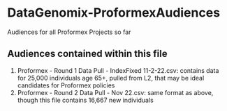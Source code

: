 # DataGenomix-ProformexAudiences
Audiences for all Proformex Projects so far

## Audiences contained within this file
1. Proformex - Round 1 Data Pull - IndexFixed 11-2-22.csv: contains data for 25,000 individuals age 65+, pulled from L2, that may be ideal candidates for Proformex policies
2. Proformex - Round 2 Data Pull - Nov 22.csv: same format as above, though this file contains 16,667 new individuals
